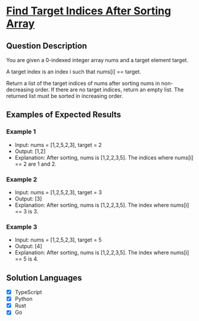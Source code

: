 # [Find Target Indices After Sorting Array](https://leetcode.com/problems/find-target-indices-after-sorting-array/)

## Question Description

You are given a 0-indexed integer array nums and a target element target.

A target index is an index i such that nums[i] == target.

Return a list of the target indices of nums after sorting nums in non-decreasing order. If there are no target indices, return an empty list. The returned list must be sorted in increasing order.

## Examples of Expected Results

### Example 1

- Input: nums = [1,2,5,2,3], target = 2
- Output: [1,2]
- Explanation: After sorting, nums is [1,2,2,3,5].
    The indices where nums[i] == 2 are 1 and 2.

### Example 2

- Input: nums = [1,2,5,2,3], target = 3
- Output: [3]
- Explanation: After sorting, nums is [1,2,2,3,5].
The index where nums[i] == 3 is 3.

### Example 3

- Input: nums = [1,2,5,2,3], target = 5
- Output: [4]
- Explanation: After sorting, nums is [1,2,2,3,5].
The index where nums[i] == 5 is 4.

## Solution Languages

- [x] TypeScript
- [x] Python
- [x] Rust
- [x] Go

